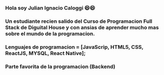 ### Hola soy Julian Ignacio Caloggi 😄😄
### Un estudiante recien salido del Curso de Programacion Full Stack de Diguital House y con ansias de aprender mucho mas sobre el mundo de la programacion.
### Lenguajes de programacion = [JavaScrip, HTML5, CSS, ReactJS, MYSQL, React Native];
### Parte favorita de la programacion (Backend)
